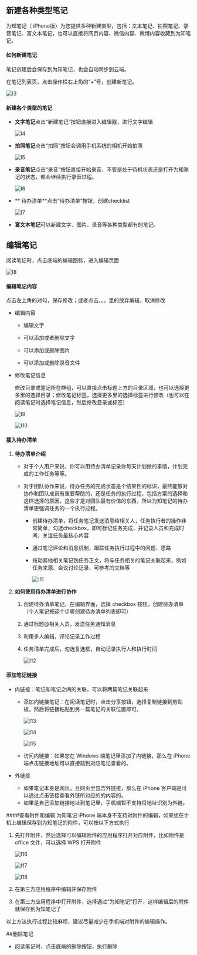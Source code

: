 ## 新建各种类型笔记
为知笔记（ iPhone版）为您提供多种新建类型，包括：文本笔记、拍照笔记、录音笔记、富文本笔记，也可以直接将网页内容、微信内容、微博内容收藏到为知笔记。
#### 如何新建笔记

笔记创建后会保存到为知笔记，也会自动同步到云端。

在笔记列表页，点击操作栏右上角的“+”号，创建新笔记。

![I3](img/I3.jpg)

#### 新建各个类型的笔记
+ **文字笔记**点击“新建笔记”按钮直接进入编辑器，进行文字编辑

    ![I4](img/I4.png)

+ **拍照笔记**点击“拍照”按钮会调用手机系统的相机开始拍照

    ![I5](img/I5.png)

+ **录音笔记**点击“录音”按钮直接开始录音，不管是处于待机状态还是打开为知笔记的状态，都会继续执行录音过程。

    ![I6](img/I6.jpg)

+ ** 待办清单**点击“待办清单”按钮，创建checklist

    ![I7](img/I7.png)

+ **富文本笔记**可以新建文字、图片、录音等各种类型都有的笔记。

## 编辑笔记

阅读笔记时，点击底端的编辑图标，进入编辑页面

![I8](img/I8.jpg)

#### 编辑笔记内容
点击左上角的对勾，保存修改；或者点击。。。里的放弃编辑，取消修改

+ 编辑内容

    + 编辑文字

    + 可以添加或者删除文字

    + 可以添加或删除图片

    + 可以添加或删除录音文件

+ 修改笔记信息

    修改目录或笔记所在群组，可以直接点击标题上方的目录区域，也可以选择更多里的选择目录；修改笔记标签，选择更多里的选择标签进行修改（也可以在阅读笔记时选择笔记信息，然后修改目录或标签）

    ![I9](img/I9.jpg)

    ![I10](img/I10.png)

#### 插入待办清单
1. **待办清单介绍**
    + 对于个人用户来说，你可以用待办清单记录你每天计划做的事情，计划完成的工作任务等等。

    + 对于团队协作来说，待办任务的完成状态是个结果性的标识，最终能够对协作和团队成员有重要帮助的，还是任务的执行过程，包括方案的选择和这样选择的原因，这些才是对团队最有价值的东西。所以为知笔记的待办清单更强调任务的一个执行过程。

        + 创建待办清单，将任务笔记发送消息给相关人，任务执行者的操作非常简单，勾选checkbox，即可标记任务完成，并记录人员和完成时间，关注任务最核心内容
        + 通过笔记评论和消息机制，跟踪任务执行过程中的问题、思路
        + 拖动其他相关笔记到任务正文，将与任务相关的笔记关联起来，例如任务来源、会议讨论记录、可参考的文档等

            ![I11](img/I11.png)

1. **如何使用待办清单进行协作**

    1. 创建待办清单笔记，在编辑界面，选择 checkbox 按钮，创建待办清单 （个人笔记按这个步骤创建待办清单列表即可）
    1. 通过标题@相关人员，发送任务通知消息
    1. 利用多人编辑，评论记录工作过程
    1. 任务清单完成后，勾选复选框，自动记录执行人和执行时间

        ![I12](img/I12.jpg)

#### 添加笔记链接
+ 内链接：笔记和笔记之间的关联，可以将两篇笔记关联起来
    + 添加内链接笔记：在阅读笔记时，点击分享按钮，选择复制链接到剪贴板，然后将链接粘贴到另一篇笔记的关联位置即可。

        ![I13](img/I13.jpg)

        ![I14](img/I14.jpg)

        ![I15](img/I15.jpg)

    + 访问内链接：如果您在 Windows 端笔记里添加了内链接，那么在 iPhone 端点击链接地址可以直接跳到对应笔记查看的。
 
+ 外链接
    + 如果笔记本身是网页，且网页里包含外链接，那么在 iPhone 客户端是可以通过点击链接查看外链所对应的的内容的。
    + 如果是自己添加链接地址到笔记里，手机端暂不支持将地址识别为外链。

####查看附件和编辑
为知笔记 iPhone 端本身不支持对附件的编辑，如果想在手机上编辑保存到为知笔记的附件，可以按以下方式执行

1. 先打开附件，然后选择可以编辑附件的应用程序打开对应附件，比如附件是 office 文件，可以选择 WPS  打开附件

    ![I16](img/I16.png)

    ![I17](img/I17.jpg)

    ![I18](img/I18.jpg)

1. 在第三方应用程序中编辑并保存附件

1. 在第三方应用程序中打开附件，选择通过“为知笔记”打开，这样编辑后的附件就保存到为知笔记了

以上方法执行过程比较麻烦，建议尽量减少在手机端对附件的编辑操作。

##删除笔记

+ 阅读笔记时，点击底端的删除按钮，执行删除
